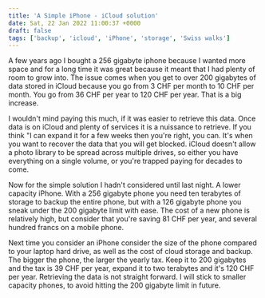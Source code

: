 ```yaml
---
title: 'A Simple iPhone - iCloud solution'
date: Sat, 22 Jan 2022 11:00:37 +0000
draft: false
tags: ['backup', 'icloud', 'iPhone', 'storage', 'Swiss walks']
---
```


A few years ago I bought a 256 gigabyte iphone because I wanted more space and for a long time it was great because it meant that I had plenty of room to grow into. The issue comes when you get to over 200 gigabytes of data stored in iCloud because you go from 3 CHF per month to 10 CHF per month. You go from 36 CHF per year to 120 CHF per year. That is a big increase.

I wouldn't mind paying this much, if it was easier to retrieve this data. Once data is on iCloud and plenty of services it is a nuissance to retrieve. If you think "I can expand it for a few weeks then you're right, you can. It's when you want to recover the data that you will get blocked. iCloud doesn't allow a photo library to be spread across multiple drives, so either you have everything on a single volume, or you're trapped paying for decades to come.

Now for the simple solution I hadn't considered until last night. A lower capacity iPhone. With a 256 gigabyte phone you need ten terabytes of storage to backup the entire phone, but with a 126 gigabyte phone you sneak under the 200 gigabyte limit with ease. The cost of a new phone is relatively high, but consider that you're saving 81 CHF per year, and several hundred francs on a mobile phone.

Next time you consider an iPhone consider the size of the phone compared to your laptop hard drive, as well as the cost of cloud storage and backup. The bigger the phone, the larger the yearly tax. Keep it to 200 gigabytes and the tax is 39 CHF per year, expand it to two terabytes and it's 120 CHF per year. Retrieving the data is not straight forward. I will stick to smaller capacity phones, to avoid hitting the 200 gigabyte limit in future.